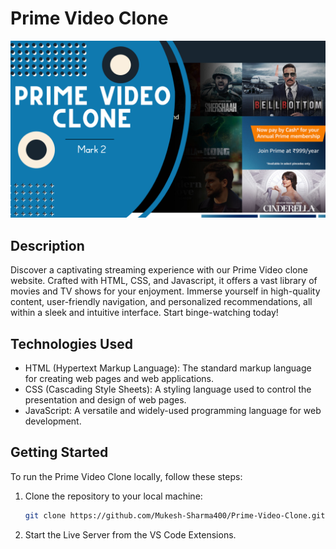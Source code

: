 # Prime Video Clone

![Prime Video Clone](./thumbnail.png)

## Description

Discover a captivating streaming experience with our Prime Video clone website. Crafted with HTML, CSS, and Javascript, it offers a vast library of movies and TV shows for your enjoyment. Immerse yourself in high-quality content, user-friendly navigation, and personalized recommendations, all within a sleek and intuitive interface. Start binge-watching today!

## Technologies Used

- HTML (Hypertext Markup Language): The standard markup language for creating web pages and web applications.
- CSS (Cascading Style Sheets): A styling language used to control the presentation and design of web pages.
- JavaScript: A versatile and widely-used programming language for web development.

## Getting Started

To run the Prime Video Clone locally, follow these steps:

1. Clone the repository to your local machine:

   ```bash
   git clone https://github.com/Mukesh-Sharma400/Prime-Video-Clone.git
   ```

2. Start the Live Server from the VS Code Extensions.
